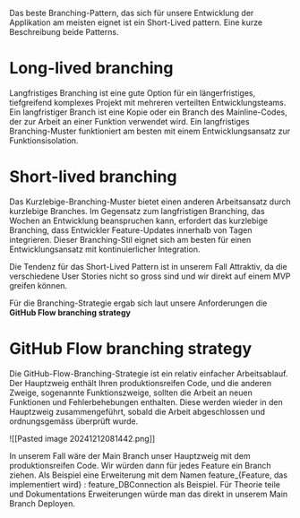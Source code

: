 Das beste Branching-Pattern, das sich für unsere Entwicklung der Applikation am meisten eignet ist ein Short-Lived pattern. Eine kurze Beschreibung beide Patterns.

# Long-lived branching

Langfristiges Branching ist eine gute Option für ein längerfristiges, tiefgreifend komplexes Projekt mit mehreren verteilten Entwicklungsteams. Ein langfristiger Branch ist eine Kopie oder ein Branch des Mainline-Codes, der zur Arbeit an einer Funktion verwendet wird. Ein langfristiges Branching-Muster funktioniert am besten mit einem Entwicklungsansatz zur Funktionsisolation.

# Short-lived branching

Das Kurzlebige-Branching-Muster bietet einen anderen Arbeitsansatz durch kurzlebige Branches. Im Gegensatz zum langfristigen Branching, das Wochen an Entwicklung beanspruchen kann, erfordert das kurzlebige Branching, dass Entwickler Feature-Updates innerhalb von Tagen integrieren. Dieser Branching-Stil eignet sich am besten für einen Entwicklungsansatz mit kontinuierlicher Integration.

Die Tendenz für das Short-Lived Pattern ist in unserem Fall Attraktiv, da die verschiedene User Stories nicht so gross sind und wir direkt auf einem MVP greifen können.

Für die Branching-Strategie ergab sich laut unsere Anforderungen die **GitHub Flow branching strategy**

# GitHub Flow branching strategy

Die GitHub-Flow-Branching-Strategie ist ein relativ einfacher Arbeitsablauf. Der Hauptzweig enthält Ihren produktionsreifen Code, und die anderen Zweige, sogenannte Funktionszweige, sollten die Arbeit an neuen Funktionen und Fehlerbehebungen enthalten. Diese werden wieder in den Hauptzweig zusammengeführt, sobald die Arbeit abgeschlossen und ordnungsgemäss überprüft wurde.

![[Pasted image 20241212081442.png]]

In unserem Fall wäre der Main Branch unser Hauptzweig mit dem produktionsreifen Code. Wir würden dann für jedes Feature ein Branch ziehen. Als Beispiel eine Erweiterung mit dem Namen 
feature_{Feature, das implementiert wird} : feature_DBConnection als Beispiel.
Für Theorie teile und Dokumentations Erweiterungen würde man das direkt in unserem Main Branch Deployen.



